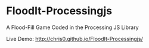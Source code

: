 FloodIt-Processingjs
====================

A Flood-Fill Game Coded in the Processing JS Library

Live Demo: http://chris0.github.io/FloodIt-Processingjs/
